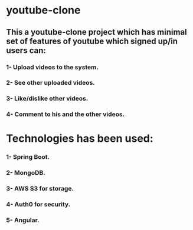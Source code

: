 # youtube-clone
## This a youtube-clone project which has minimal set of features of youtube which signed up/in users can:
### 1- Upload videos to the system.
### 2- See other uploaded videos.
### 3- Like/dislike other videos.
### 4- Comment to his and the other videos.

# Technologies has been used: 
### 1- Spring Boot.
### 2- MongoDB.
### 3- AWS S3 for storage.
### 4- Auth0 for security.
### 5- Angular.
